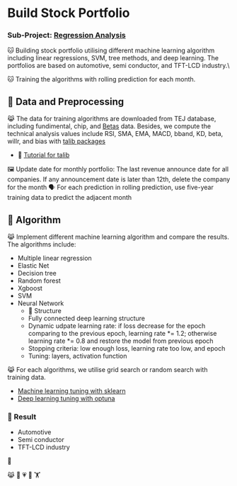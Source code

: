 # Build Stock Portfolio
### Sub-Project: [Regression Analysis](https://github.com/KJJHHH/Build-Portfolio/tree/master/TEJ_portfolio)

🐱 Building stock portfolio utilising different machine learning algorithm including linear regressions, SVM, tree methods, and deep learning.
The portfolios are based on automotive, semi conductor, and TFT-LCD industry.\

🐱 Training the algorithms with rolling prediction for each month.

## 🦁 Data and Preprocessing
😹 The data for training algorithms are downloaded from TEJ database, including fundimental, chip, and [Betas](https://api.tej.com.tw/columndoc.html?subId=51) data. Besides, we compute the technical analysis values include RSI, SMA, EMA, MACD, bband, KD, beta, willr, and bias with [talib packages](https://github.com/TA-Lib/ta-lib-python?tab=readme-ov-file#indicator-groups) 
- 📝 [Tutorial for talib](https://medium.com/ai%E8%82%A1%E4%BB%94/%E7%94%A8-python-%E5%BF%AB%E9%80%9F%E8%A8%88%E7%AE%97-158-%E7%A8%AE%E6%8A%80%E8%A1%93%E6%8C%87%E6%A8%99-26f9579b8f3a)

🖼️ Update date for monthly portfolio: The last revenue announce date for all companies. If any announcement date is later than 12th, delete the company for the month
🗣️ For each prediction in rolling prediction, use five-year training data to predict the adjacent month

## 🦁 Algorithm
😹 Implement different machine learning algorithm and compare the results. The algorithms include:
- Multiple linear regression
- Elastic Net
- Decision tree
- Random forest
- Xgboost
- SVM
- Neural Network
    - 📝 Structure
    - Fully connected deep learning structure
    - Dynamic udpate learning rate: if loss decrease for the epoch comparing to the previous epoch, learning rate *= 1.2; otherwise learning rate *= 0.8 and restore the model from previous epoch
    - Stopping criteria: low enough loss, learning rate too low, and epoch
    - Tuning: layers, activation function

😹 For each algorithms, we utilise grid search or random search with training data.
- [Machine learning tuning with sklearn](https://scikit-learn.org/stable/modules/grid_search.html)
- [Deep learning tuning with optuna](https://github.com/optuna/optuna)

### 🦁 Result
- Automotive
- Semi conductor
- TFT-LCD industry



🙉

😹
🧑
💗
🦁
🏋